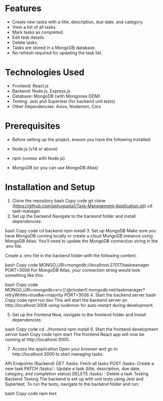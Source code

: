 # Features
* Create new tasks with a title, description, due date, and category.
* View a list of all tasks.
* Mark tasks as completed.
* Edit task details.
* Delete tasks.
* Tasks are stored in a MongoDB database.
* No refresh required for updating the task list.
# Technologies Used
* Frontend: React.js
* Backend: Node.js, Express.js
* Database: MongoDB (with Mongoose ODM)
* Testing: Jest and Supertest (for backend unit tests)
* Other Dependencies: Axios, Nodemon, Cors
# Prerequisites
* Before setting up the project, ensure you have the following installed:

* Node.js (v14 or above)
* npm (comes with Node.js)
* MongoDB (or you can use MongoDB Atlas)

# Installation and Setup
1. Clone the repository
bash
Copy code
git clone (https://github.com/ashugupta1/Task-Management-Application.git)
cd task-manager
2. Set up the backend
Navigate to the backend folder and install dependencies:

bash
Copy code
cd backend
npm install
3. Set up MongoDB
Make sure you have MongoDB running locally or create a cloud MongoDB instance using MongoDB Atlas. You’ll need to update the MongoDB connection string in the .env file.

Create a .env file in the backend folder with the following content:

bash
Copy code
MONGO_URI=mongodb://localhost:27017/taskmanager
PORT=3006
For MongoDB Atlas, your connection string would look something like this:

bash
Copy code
MONGO_URI=mongodb+srv://<username>:<password>@cluster0.mongodb.net/taskmanager?retryWrites=true&w=majority
PORT=3006
4. Start the backend server
bash
Copy code
npm run dev
This will start the backend server on http://localhost:3006 using nodemon for auto-restart during development.

5. Set up the frontend
Now, navigate to the frontend folder and install dependencies:

bash
Copy code
cd ../frontend
npm install
6. Start the frontend development server
bash
Copy code
npm start
The frontend React app will now be running at http://localhost:3000.

7. Access the application
Open your browser and go to http://localhost:3000 to start managing tasks.

API Endpoints (Backend)
GET /tasks: Fetch all tasks
POST /tasks: Create a new task
PATCH /tasks/
: Update a task (title, description, due date, category, and completion status)
DELETE /tasks/
: Delete a task
Testing
Backend Testing
The backend is set up with unit tests using Jest and Supertest. To run the tests, navigate to the backend folder and run:

bash
Copy code
npm test

